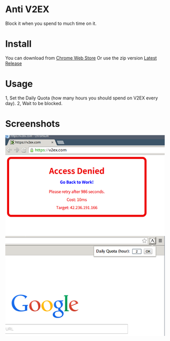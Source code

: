 # Anti V2EX

Block it when you spend to much time on it.

# Install

You can download from [Chrome Web Store](https://chrome.google.com/webstore/detail/ajbjcielciekohmackgmglohckkibbdl)
Or use the zip version [Latest Release](https://github.com/VitoVan/A-V2EX/releases/latest)

# Usage

1, Set the Daily Quota (how many hours you should spend on V2EX every day).
2, Wait to be blocked.

# Screenshots

![](https://raw.githubusercontent.com/VitoVan/A-V2EX/master/screenshots/access_denied.png)
![](https://raw.githubusercontent.com/VitoVan/A-V2EX/master/screenshots/daily_quota.png)
